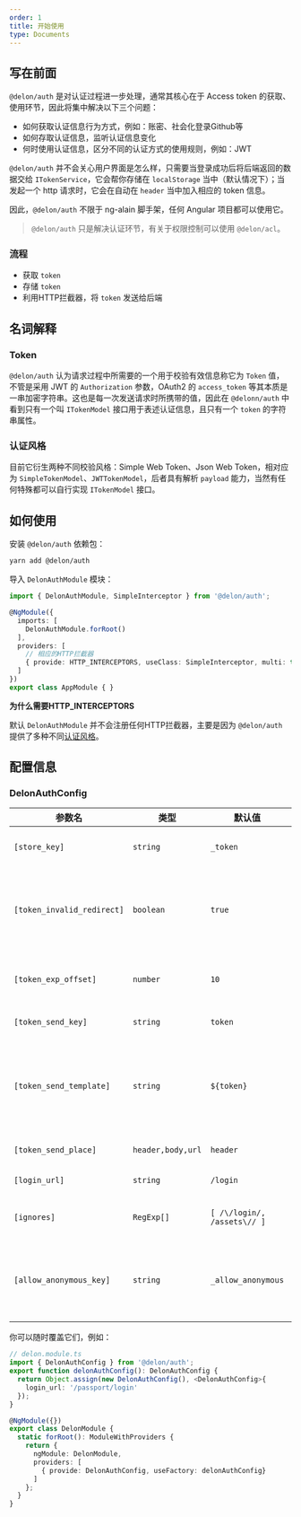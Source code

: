 ```yaml
---
order: 1
title: 开始使用
type: Documents
---
```


## 写在前面

`@delon/auth` 是对认证过程进一步处理，通常其核心在于 Access token 的获取、使用环节，因此将集中解决以下三个问题：

+ 如何获取认证信息行为方式，例如：账密、社会化登录Github等
+ 如何存取认证信息，监听认证信息变化
+ 何时使用认证信息，区分不同的认证方式的使用规则，例如：JWT

`@delon/auth` 并不会关心用户界面是怎么样，只需要当登录成功后将后端返回的数据交给 `ITokenService`，它会帮你存储在 `localStorage` 当中（默认情况下）；当发起一个 http 请求时，它会在自动在 `header` 当中加入相应的 token 信息。

因此，`@delon/auth` 不限于 ng-alain 脚手架，任何 Angular 项目都可以使用它。

> `@delon/auth` 只是解决认证环节，有关于权限控制可以使用 `@delon/acl`。

### 流程

- 获取 `token`
- 存储 `token`
- 利用HTTP拦截器，将 `token` 发送给后端

## 名词解释

### Token

`@delon/auth` 认为请求过程中所需要的一个用于校验有效信息称它为 `Token` 值，不管是采用 JWT 的 `Authorization` 参数，OAuth2 的 `access_token` 等其本质是一串加密字符串。这也是每一次发送请求时所携带的值，因此在 `@delonn/auth` 中看到只有一个叫 `ITokenModel` 接口用于表述认证信息，且只有一个 `token` 的字符串属性。

### 认证风格

目前它衍生两种不同校验风格：Simple Web Token、Json Web Token，相对应为 `SimpleTokenModel`、`JWTTokenModel`，后者具有解析 `payload` 能力，当然有任何特殊都可以自行实现 `ITokenModel` 接口。

## 如何使用

安装 `@delon/auth` 依赖包：

```bash
yarn add @delon/auth
```

导入 `DelonAuthModule` 模块：

```typescript
import { DelonAuthModule, SimpleInterceptor } from '@delon/auth';

@NgModule({
  imports: [
    DelonAuthModule.forRoot()
  ],
  providers: [
    // 相应的HTTP拦截器
    { provide: HTTP_INTERCEPTORS, useClass: SimpleInterceptor, multi: true}
  ]
})
export class AppModule { }
```

**为什么需要HTTP_INTERCEPTORS**

默认 `DelonAuthModule` 并不会注册任何HTTP拦截器，主要是因为 `@delon/auth` 提供了多种不同[认证风格](/auth/style)。

## 配置信息

### DelonAuthConfig

| 参数名 | 类型 | 默认值 | 描述 |
| ----- | --- | --- | --- |
| `[store_key]` | `string` | `_token` | localStorage 的存储KEY值 |
| `[token_invalid_redirect]` | `boolean` | `true` | 无效时跳转至登录页，包括：无效token值、token已过期（限JWT） |
| `[token_exp_offset]` | `number` | `10` | JWT token过期时间偏移值（单位：秒） |
| `[token_send_key]` | `string` | `token` | 发送token参数名 |
| `[token_send_template]` | `string` | `${token}` | 发送token模板，以 `${属性名}` 表示占位符，属性名要确保存在否则以空字符代替 |
| `[token_send_place]` | `header,body,url` | `header` | 发送token参数位置 |
| `[login_url]` | `string` | `/login` | 登录页路由地址 |
| `[ignores]` | `RegExp[]` | `[ /\/login/, /assets\// ]` | 忽略TOKEN的URL地址列表 |
| `[allow_anonymous_key]` | `string` | `_allow_anonymous` | 允许匿名登录KEY，若请求参数中带有该KEY表示忽略TOKEN |

你可以随时覆盖它们，例如：

```ts
// delon.module.ts
import { DelonAuthConfig } from '@delon/auth';
export function delonAuthConfig(): DelonAuthConfig {
  return Object.assign(new DelonAuthConfig(), <DelonAuthConfig>{
    login_url: '/passport/login'
  });
}

@NgModule({})
export class DelonModule {
  static forRoot(): ModuleWithProviders {
    return {
      ngModule: DelonModule,
      providers: [
        { provide: DelonAuthConfig, useFactory: delonAuthConfig}
      ]
    };
  }
}
```

